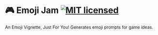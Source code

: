 # 🎮 Emoji Jam  [![MIT licensed](https://img.shields.io/badge/license-MIT-blue.svg)](https://raw.githubusercontent.com/lirien/emoji-jam/master/LICENSE.md)
An Emoji Vignette, Just For You!
Generates emoji prompts for game ideas.
